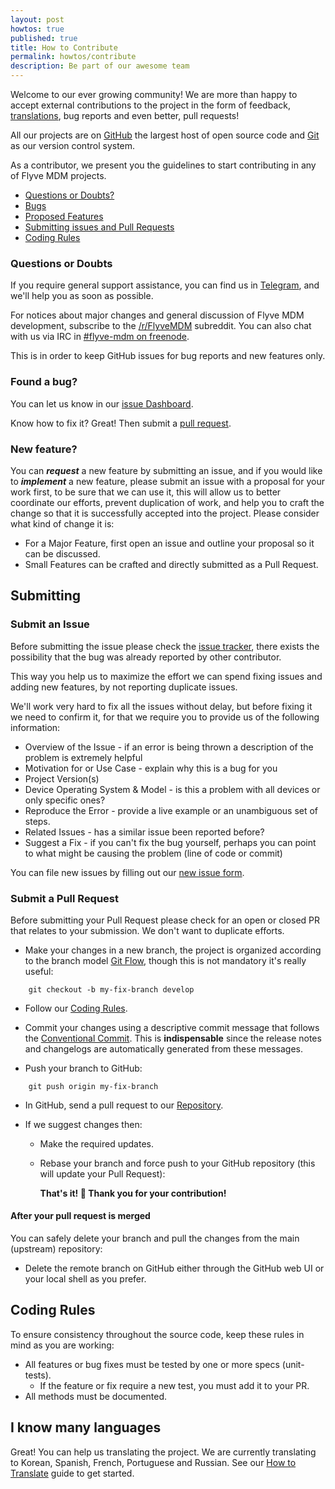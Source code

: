 ```yaml
---
layout: post
howtos: true
published: true
title: How to Contribute
permalink: howtos/contribute
description: Be part of our awesome team
---
```

Welcome to our ever growing community! We are more than happy to accept external contributions to the project in the form of feedback, [translations](#i-know-many-languages), bug reports and even better, pull requests!

All our projects are on [GitHub](https://github.com/) the largest host of open source code and [Git](https://git-scm.com/) as our version control system.

As a contributor, we present you the guidelines to start contributing in any of Flyve MDM projects.

* [Questions or Doubts?](#questions-or-doubts)
* [Bugs](#found-a-bug)
* [Proposed Features](#new-feature)
* [Submitting issues and Pull Requests](#submitting)
* [Coding Rules](#coding-rules)

### Questions or Doubts

If you require general support assistance, you can find us in [Telegram](https://t.me/flyvemdm), and we'll help you as soon as possible.

For notices about major changes and general discussion of Flyve MDM development, subscribe to the [/r/FlyveMDM](https://www.reddit.com/r/FlyveMDM/) subreddit. You can also chat with us via IRC in [#flyve-mdm on freenode](http://webchat.freenode.net/?channels=flyve-mdm).

This is in order to keep GitHub issues for bug reports and new features only.

### Found a bug?

You can let us know in our [issue Dashboard](#submit-an-issue).

Know how to fix it? Great! Then submit a [pull request](#submit-a-pull-request).

### New feature?

You can _**request**_ a new feature by submitting an issue, and if you would like to _**implement**_ a new feature, please submit an issue with a proposal for your work first, to be sure that we can use it, this will allow us to better coordinate our efforts, prevent duplication of work, and help you to craft the change so that it is successfully accepted into the project. Please consider what kind of change it is:

* For a Major Feature, first open an issue and outline your proposal so it can be discussed.
* Small Features can be crafted and directly submitted as a Pull Request.

## Submitting

### Submit an Issue

Before submitting the issue please check the [issue tracker](https://github.com/flyve-mdm/blackberry-inventory-agent/issues), there exists the possibility that the bug was already reported by other contributor.

This way you help us to maximize the effort we can spend fixing issues and adding new features, by not reporting duplicate issues.

We'll work very hard to fix all the issues without delay, but before fixing it we need to confirm it, for that we require you to provide us of the following information:

* Overview of the Issue - if an error is being thrown a description of the problem is extremely helpful
* Motivation for or Use Case - explain why this is a bug for you
* Project Version(s)
* Device Operating System & Model - is this a problem with all devices or only specific ones?
* Reproduce the Error - provide a live example or an unambiguous set of steps.
* Related Issues - has a similar issue been reported before?
* Suggest a Fix - if you can't fix the bug yourself, perhaps you can point to what might be causing the problem (line of code or commit)

You can file new issues by filling out our [new issue form](https://github.com/flyve-mdm/blackberry-inventory-agent/issues/new).

### Submit a Pull Request

Before submitting your Pull Request please check for an open or closed PR that relates to your submission. We don't want to duplicate efforts.

* Make your changes in a new branch, the project is organized according to the branch model [Git Flow](http://git-flow.readthedocs.io/en/latest/), though this is not mandatory it's really useful:

```console
    git checkout -b my-fix-branch develop
```

* Follow our [Coding Rules](#coding-rules).

* Commit your changes using a descriptive commit message that follows the [Conventional Commit](http://conventionalcommits.org/). This is **indispensable** since the release notes and changelogs are automatically generated from these messages.

* Push your branch to GitHub:

```console
    git push origin my-fix-branch
```

* In GitHub, send a pull request to our [Repository](https://github.com/flyve-mdm/blackberry-inventory-agent).

* If we suggest changes then:

  * Make the required updates.

  * Rebase your branch and force push to your GitHub repository (this will update your Pull Request):

    **That's it! :tada:  Thank you for your contribution!**

#### After your pull request is merged

You can safely delete your branch and pull the changes from the main (upstream) repository:

* Delete the remote branch on GitHub either through the GitHub web UI or your local shell as you prefer.

## Coding Rules

To ensure consistency throughout the source code, keep these rules in mind as you are working:

* All features or bug fixes must be tested by one or more specs (unit-tests).
  * If the feature or fix require a new test, you must add it to your PR.
* All methods must be documented.

## I know many languages

Great! You can help us translating the project. We are currently translating to Korean, Spanish, French, Portuguese and Russian. See our [How to Translate](http://flyve.org/blackberry-inventory-agent/howtos/contribute-translating) guide to get started.

